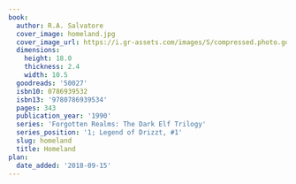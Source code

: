 ```yaml
---
book:
  author: R.A. Salvatore
  cover_image: homeland.jpg
  cover_image_url: https://i.gr-assets.com/images/S/compressed.photo.goodreads.com/books/1388223419l/50027.jpg
  dimensions:
    height: 18.0
    thickness: 2.4
    width: 10.5
  goodreads: '50027'
  isbn10: 0786939532
  isbn13: '9780786939534'
  pages: 343
  publication_year: '1990'
  series: 'Forgotten Realms: The Dark Elf Trilogy'
  series_position: '1; Legend of Drizzt, #1'
  slug: homeland
  title: Homeland
plan:
  date_added: '2018-09-15'
---
```

